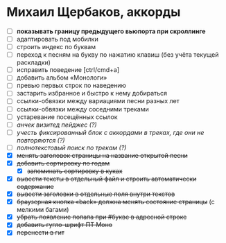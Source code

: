 Михаил Щербаков, аккорды
========================

  - [ ] **показывать границу предыдущего вьюпорта при скроллинге**
  - [ ] адаптировать под мобилки
  - [ ] строить индекс по буквам
  - [ ] переход к песням на букву по нажатию клавиш (без учёта текущей раскладки)
  - [ ] исправить поведение [ctrl/cmd+a]
  - [ ] добавить альбом «Монологи»
  - [ ] превью первых строк по наведению
  - [ ] застарить избранное и быстро к нему добираться
  - [ ] ссылки-обвязки между вариациями песни разных лет
  - [ ] ссылки-обвязки между соседними треками
  - [ ] устаревание посещённых ссылок
  - [ ] _анчек визитед пейджес (?)_
  - [ ] _учесть фиксированный блок с аккордами в треках, где они не повторяются (?)_
  - [ ] _полнотекстовый поиск по трекам (?)_
  - [X] ~~менять заголовок страницы на название открытой песни~~
  - [X] ~~добавить сортировку по годам~~
    - [X] ~~запоминать сортировку в куках~~
  - [X] ~~вывести тексты в отдельный файл и строить автоматически содержание~~
  - [X] ~~вывести заголовки в отдельные поля внутри текстов~~
  - [X] ~~браузерная кнопка «back» должна менять состояние страницы~~ (с мелкими багами)
  - [X] ~~убрать появление попапа при #букве в адресной строке~~
  - [X] ~~добавить гугло-шрифт ПТ Моно~~
  - [X] ~~перенести в гит~~
